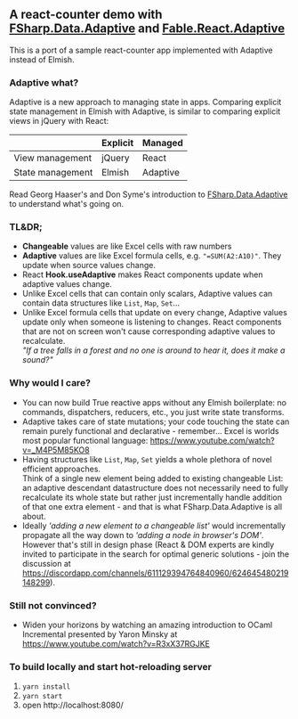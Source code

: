
## A react-counter demo with  [FSharp.Data.Adaptive](https://fsprojects.github.io/FSharp.Data.Adaptive/) and [Fable.React.Adaptive](https://github.com/krauthaufen/Fable.Elmish.Adaptive/tree/master/src/Fable.React.Adaptive) 

This is a port of a sample react-counter app implemented with Adaptive instead of Elmish.

### Adaptive what?

Adaptive is a new approach to managing state in apps. Comparing explicit state management in Elmish with Adaptive, is similar to comparing explicit views in jQuery with React:

|                  | Explicit | Managed   |
|------------------|----------|-----------|
| View management  | jQuery   | React     |
| State management | Elmish   | Adaptive  |


Read Georg Haaser's and Don Syme's introduction to [FSharp.Data.Adaptive](https://fsprojects.github.io/FSharp.Data.Adaptive/) to understand what's going on.

### TL&DR;

- **Changeable** values are like Excel cells with raw numbers
- **Adaptive** values are like Excel formula cells, e.g. `"=SUM(A2:A10)"`. They update when source values change.
- React **Hook.useAdaptive** makes React components update when adaptive values change.
- Unlike Excel cells that can contain only scalars, Adaptive values can contain data structures like `List`, `Map`, `Set`...
- Unlike Excel formula cells that update on every change, Adaptive values update only when someone is listening to changes. React components that are not on screen won't cause corresponding adaptive values to recalculate.  
*"If a tree falls in a forest and no one is around to hear it, does it make a sound?"*  

### Why would I care?

- You can now build True reactive apps without any Elmish boilerplate: no commands, dispatchers, reducers, etc., you just write state transforms.
- Adaptive takes care of state mutations; your code touching the state can remain purely functional and declarative - remember... Excel is worlds most popular functional language: https://www.youtube.com/watch?v=_M4P5M85KO8
- Having structures like `List`, `Map`, `Set` yields a whole plethora of novel efficient approaches.  
Think of a single new element being added to existing changeable List: an adaptive descendant datastructure does not necessarily need to fully recalculate its whole state but rather just incrementally handle addition of that one extra element - and that is what FSharp.Data.Adaptive is all about.
- Ideally *'adding a new element to a changeable list'* would incrementally propagate all the way down to *'adding a node in browser's DOM'*. However that's still in design phase (React & DOM experts are kindly invited to participate in the search for optimal generic solutions - join the discussion at https://discordapp.com/channels/611129394764840960/624645480219148299).

### Still not convinced?

- Widen your horizons by watching an amazing introduction to OCaml Incremental presented by Yaron Minsky at https://www.youtube.com/watch?v=R3xX37RGJKE


### To build locally and start hot-reloading server
1. `yarn install`
2. `yarn start`
3. open http://localhost:8080/

